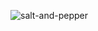 ![salt-and-pepper](https://user-images.githubusercontent.com/64707331/201784896-0b11c6b0-bdba-40d5-894e-cdd4c3eb6d1f.png)
